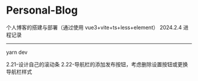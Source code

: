 # Personal-Blog

个人博客的搭建与部署（通过使用 vue3+vite+ts+less+element）
2024.2.4 进程记录

---

yarn dev

2.21-设计自己的滚动条
2.22-导航栏的添加发布按钮，考虑删除设置按钮或更换导航栏样式
